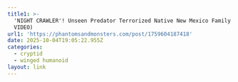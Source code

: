```yaml
---
title1: >-
  'NIGHT CRAWLER'! Unseen Predator Terrorized Native New Mexico Family (PHOTOS /
  VIDEO) 
url1: 'https://phantomsandmonsters.com/post/1759604187418'
date: 2025-10-04T19:05:22.955Z
categories:
  - cryptid
  - winged humanoid
layout: link
---
```


